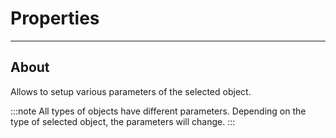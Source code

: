 # Properties

___

## About

Allows to setup various parameters of the selected object.

:::note
All types of objects have different parameters. Depending on the type of selected object, the parameters will change. 
:::

